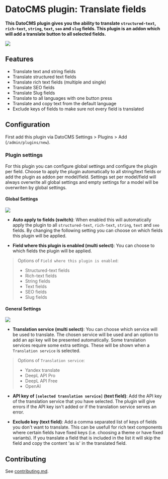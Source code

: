 # DatoCMS plugin: Translate fields

**This DatoCMS plugin gives you the ability to translate `structured-text`, `rich-text`, `string`, `text`, `seo` and `slug` fields. This plugin is an addon which will add a translate button to all selected fields.**

![](https://github.com/voorhoede/datocms-plugin-translate-fields/raw/main/docs/translate-fields.png)

## Features

* Translate text and string fields
* Translate structured text fields
* Translate rich text fields (multiple and single)
* Translate SEO fields
* Translate Slug fields
* Translate to all languages with one button press
* Translate and copy text from the default language
* Exclude keys of fields to make sure not every field is translated

## Configuration

First add this plugin via DatoCMS Settings > Plugins > Add (`/admin/plugins/new`).

### Plugin settings

For this plugin you can configure global settings and configure the plugin per field. Choose to apply the plugin automatically to all string/text fields or add the plugin as addon per model/field. Settings set per model/field will always overwrite all global settings and empty settings for a model will be overwriten by global settings.

#### **Global Settings**

![](https://github.com/voorhoede/datocms-plugin-translate-fields/raw/main/docs/translate-fields-global-settings.png)

- **Auto apply to fields (switch)**: When enabled this will automatically apply the plugin to all `structured-text`, `rich-text`, `string`, `text` and `seo` fields.
By changing the following setting you can choose on which fields this plugin will be applied.

- **Field where this plugin is enabled (multi select)**: You can choose to which fields the plugin will be applied.

> Options of `Field where this plugin is enabled`:
> * Structured-text fields
> * Rich-text fields
> * String fields
> * Text fields
> * SEO fields
> * Slug fields

#### **General Settings**

![](https://github.com/voorhoede/datocms-plugin-translate-fields/raw/main/docs/translate-fields-general-settings.png)

- **Translation service (multi select)**: You can choose which service will be used to translate. The chosen service will be used and an option to add an api key will be presented automatically. Some translation services require some extra settings. These will be shown when a `Translation service` is selected.

> Options of `Translation service`:
> * Yandex translate
> * DeepL API Pro
> * DeepL API Free
> * OpenAI

- **API key of `[selected translation service]` (text field)**: Add the API key of the translation service that you have selected. The plugin will give errors if the API key isn't added or if the translation service serves an error.

- **Exclude key (text field)**: Add a comma separated list of keys of fields you don't want to translate. This can be usefull for rich text components where certain fields have fixed keys (i.e. choosing a theme or have fixed variants). If you translate a field that is included in the list it will skip the field and copy the content 'as is' in the translated field.

## Contributing

See [contributing.md](https://github.com/voorhoede/datocms-plugin-translate-fields/blob/main/contributing.md).
